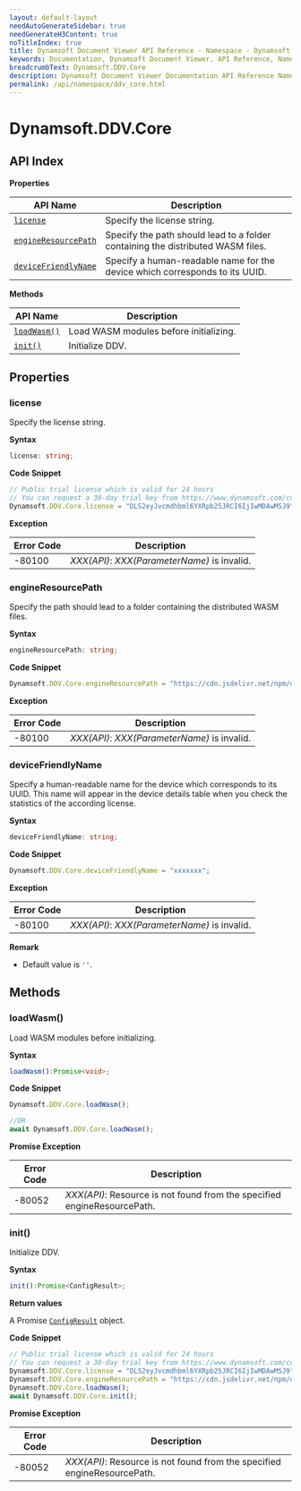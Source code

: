 ```yaml
---
layout: default-layout
needAutoGenerateSidebar: true
needGenerateH3Content: true
noTitleIndex: true
title: Dynamsoft Document Viewer API Reference - Namespace - Dynamsoft.DDV.Core
keywords: Documentation, Dynamsoft Document Viewer, API Reference, Namespace, Dynamsoft.DDV.Core
breadcrumbText: Dynamsoft.DDV.Core
description: Dynamsoft Document Viewer Documentation API Reference Namespace Dynamsoft.DDV.Core Page
permalink: /api/namespace/ddv_core.html
---
```


# Dynamsoft.DDV.Core

## API Index

**Properties**

| API Name             | Description                                                  |
| -------------------- | ------------------------------------------------------------ |
| [`license` ](#engineresourcepath)           | Specify the license string.                                  |
| [`engineResourcePath`](#engineresourcepath) | Specify the path should lead to a folder containing the distributed WASM files. |
| [`deviceFriendlyName`](#devicefriendlyname) | Specify a human-readable name for the device which corresponds to its UUID. |

**Methods**

| API Name     | Description                            |
| ------------ | -------------------------------------- |
| [`loadWasm()`](#loadwasm) | Load WASM modules before initializing. |
| [`init()`](#init)     | Initialize DDV.                        |

## Properties

### license

Specify the license string.

**Syntax**

```typescript
license: string;
```

**Code Snippet**

```typescript
// Public trial license which is valid for 24 hours
// You can request a 30-day trial key from https://www.dynamsoft.com/customer/license/trialLicense/?product=ddv
Dynamsoft.DDV.Core.license = "DLS2eyJvcmdhbml6YXRpb25JRCI6IjIwMDAwMSJ9";
```

**Exception**

 Error Code  | Description                                         
--------|-----------------------------------------------------
 -80100 | *XXX(API)*: *XXX(ParameterName)* is invalid. 

### engineResourcePath

Specify the path should lead to a folder containing the distributed WASM files.

**Syntax**

```typescript
engineResourcePath: string;
```

**Code Snippet**

```typescript
Dynamsoft.DDV.Core.engineResourcePath = "https://cdn.jsdelivr.net/npm/dynamsoft-document-viewer@latest/dist/engine";
```

**Exception**

 Error Code  | Description                                         
--------|-----------------------------------------------------
 -80100 | *XXX(API)*: *XXX(ParameterName)* is invalid. 


### deviceFriendlyName

Specify a human-readable name for the device which corresponds to its UUID. This name will appear in the device details table when you check the statistics of the according license. 

**Syntax**

```typescript
deviceFriendlyName: string;
```

**Code Snippet**

```typescript
Dynamsoft.DDV.Core.deviceFriendlyName = "xxxxxxx";
```

**Exception**

 Error Code  | Description                                         
--------|-----------------------------------------------------
 -80100 | *XXX(API)*: *XXX(ParameterName)* is invalid. 

**Remark**

- Default value is `''`.

## Methods

### loadWasm()

Load WASM modules before initializing.

**Syntax**

```typescript
loadWasm():Promise<void>;  
```

**Code Snippet**

```typescript
Dynamsoft.DDV.Core.loadWasm(); 

//OR
await Dynamsoft.DDV.Core.loadWasm(); 
```

**Promise Exception**

 Error Code  | Description                                         
--------|-----------------------------------------------------
 -80052 | *XXX(API)*: Resource is not found from the specified engineResourcePath.


### init()

Initialize DDV.

**Syntax**

```typescript
init():Promise<ConfigResult>;
```

**Return values**

A Promise [`ConfigResult`](https://www.dynamsoft.com/document-viewer/docs/api/interface/configresult.html) object. 

**Code Snippet**

```typescript
// Public trial license which is valid for 24 hours
// You can request a 30-day trial key from https://www.dynamsoft.com/customer/license/trialLicense/?product=ddv
Dynamsoft.DDV.Core.license = "DLS2eyJvcmdhbml6YXRpb25JRCI6IjIwMDAwMSJ9";
Dynamsoft.DDV.Core.engineResourcePath = "https://cdn.jsdelivr.net/npm/dynamsoft-document-viewer@latest/dist/engine";
Dynamsoft.DDV.Core.loadWasm(); 
await Dynamsoft.DDV.Core.init(); 
```

**Promise Exception**

 Error Code  | Description                                         
--------|-----------------------------------------------------
 -80052 | *XXX(API)*: Resource is not found from the specified engineResourcePath.
